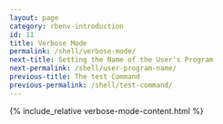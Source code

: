 ```yaml
---
layout: page
category: rbenv-introduction
id: 11
title: Verbose Mode
permalink: /shell/verbose-mode/
next-title: Setting the Name of the User's Program
next-permalink: /shell/user-program-name/
previous-title: The test Command
previous-permalink: /shell/test-command/
---
```


{% include_relative verbose-mode-content.html %}